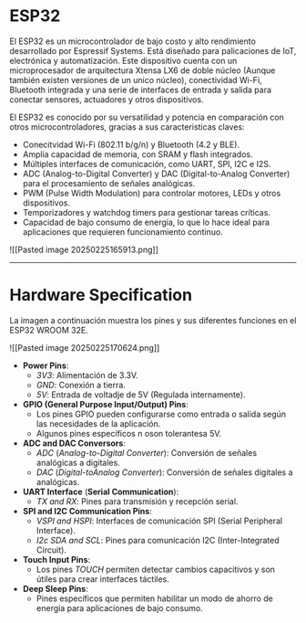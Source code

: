 # ESP32

El ESP32 es un microcontrolador de bajo costo y alto rendimiento desarrollado por Espressif Systems. Está diseñado para palicaciones de IoT, electrónica y automatización. Este dispositivo cuenta con un microprocesador de arquitectura Xtensa LX6 de doble núcleo (Aunque también existen versiones de un unico núcleo), conectividad Wi-Fi, Bluetooth integrada y una serie de interfaces de entrada y salida para conectar sensores, actuadores y otros dispositivos.

El ESP32 es conocido por su versatilidad y potencia en comparación con otros microcontroladores, gracias a sus caracteristicas claves:

- Conecitvidad Wi-Fi (802.11 b/g/n) y Bluetooth (4.2 y BLE).
- Amplia capacidad de memoria, con SRAM y flash integrados.
- Múltiples interfaces de comunicación, como UART, SPI, I2C e I2S.
- ADC (Analog-to-Digital Converter) y DAC (Digital-to-Analog Converter) para el procesamiento de señales analógicas.
- PWM (Pulse Width Modulation) para controlar motores, LEDs y otros dispositivos.
- Temporizadores y watchdog timers para gestionar tareas críticas.
- Capacidad de bajo consumo de energía, lo que lo hace ideal para aplicaciones que requieren funcionamiento continuo.

![[Pasted image 20250225165913.png]]

----
# Hardware Specification

La imagen a continuación muestra los pines y sus diferentes funciones en el ESP32 WROOM 32E.

![[Pasted image 20250225170624.png]]

- **Power Pins**:
	- *3V3*: Alimentación de 3.3V.
	- *GND*: Conexión a tierra.
	- *5V*: Entrada de voltadje de 5V (Regulada internamente).
- **GPIO (General Purpose Input/Output) Pins**:
	- Los pines GPIO pueden configurarse como entrada o salida según las necesidades de la aplicación.
	- Algunos pines específicos n oson tolerantesa 5V.
- **ADC and DAC Conversors**:
	- *ADC* (*Analog-to-Digital Converter*): Conversión de señales analógicas a digitales.
	- *DAC* (*Digital-toAnalog Converter*): Conversión de señales digitales a analógicas.
- **UART Interface** (**Serial Communication**):
	- *TX and RX*: Pines para transmisión y recepción serial.
- **SPI and I2C Communication Pins**:
	- *VSPI and HSPI*: Interfaces de comunicación SPI (Serial Peripheral Interface).
	- *I2c SDA and SCL*: Pines para comunicación I2C (Inter-Integrated Circuit).
- **Touch Input Pins**:
	- Los pines *TOUCH* permiten detectar cambios capacitivos y son útiles para crear interfaces táctiles.
- **Deep Sleep Pins**:
	- Pines específicos que permiten habilitar un modo de ahorro de energía para aplicaciones de bajo consumo.
